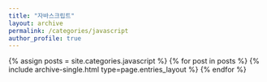 ```yaml
---
title: "자바스크립트"
layout: archive
permalink: /categories/javascript
author_profile: true
---
```


{% assign posts = site.categories.javascript %}
{% for post in posts %} {% include archive-single.html type=page.entries_layout %} {% endfor %}
